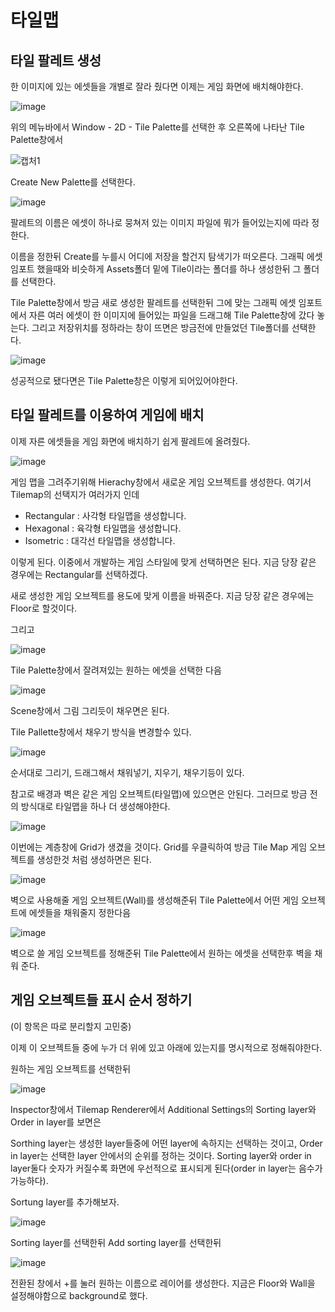 # 타일맵

## 타일 팔레트 생성
한 이미지에 있는 에셋들을 개별로 잘라 줬다면 이제는 게임 화면에 배치해야한다.

![image](https://github.com/user-attachments/assets/73b6f935-befb-4d62-8d03-5089fdca06e8)

위의 메뉴바에서 Window - 2D - Tile Palette를 선택한 후 오른쪽에 나타난 Tile Palette창에서

![캡처1](https://github.com/user-attachments/assets/2b0b7d77-c72e-4d45-9901-c8644faf5838)

Create New Palette를 선택한다.

![image](https://github.com/user-attachments/assets/52817f7e-4bb1-44b9-89f7-90f686bdaa26)


팔레트의 이름은 에셋이 하나로 뭉쳐저 있는 이미지 파일에 뭐가 들어있는지에 따라 정한다.

이름을 정한뒤 Create를 누를시 어디에 저장을 할건지 탐색기가 떠오른다. 그래픽 에셋 임포트 했을때와 비슷하게 Assets폴더 밑에 Tile이라는 폴더를 하나 생성한뒤 그 폴더를 선택한다.

Tile Palette창에서 방금 새로 생성한 팔레트를 선택한뒤 그에 맞는 그래픽 에셋 임포트에서 자른 여러 에셋이 한 이미지에 들어있는 파일을 드래그해 Tile Palette창에 갔다 놓는다.
그리고 저장위치를 정하라는 창이 뜨면은 방금전에 만들었던 Tile폴더를 선택한다.

![image](https://github.com/user-attachments/assets/0bb34a5f-6d8a-4397-b7f4-896861413baa)

성공적으로 됐다면은 Tile Palette창은 이렇게 되어있어야한다.

## 타일 팔레트를 이용하여 게임에 배치
이제 자른 에셋들을 게임 화면에 배치하기 쉽게 팔레트에 올려줬다.

![image](https://github.com/user-attachments/assets/c4e752c7-1191-4b0a-a26e-143e126a37d8)

게임 맵을 그려주기위해 Hierachy창에서 새로운 게임 오브젝트를 생성한다. 여기서 Tilemap의 선택지가 여러가지 인데
* Rectangular : 사각형 타일맵을 생성합니다.
* Hexagonal : 육각형 타일맵을 생성합니다.
* Isometric : 대각선 타일맵을 생성합니다.

이렇게 된다. 이중에서 개발하는 게임 스타일에 맞게 선택하면은 된다. 지금 당장 같은 경우에는 Rectangular를 선택하겠다.

새로 생성한 게임 오브젝트를 용도에 맞게 이름을 바꿔준다. 지금 당장 같은 경우에는 Floor로 할것이다.

그리고

![image](https://github.com/user-attachments/assets/b7c1af69-5bc4-460a-bb9c-8dfb0dc73bb9)

Tile Palette창에서 잘려져있는 원하는 에셋을 선택한 다음

![image](https://github.com/user-attachments/assets/7eb004f8-892f-4e15-8158-3742638bd3cb)

Scene창에서 그림 그리듯이 채우면은 된다.

Tile Pallette창에서 채우기 방식을 변경할수 있다.

![image](https://github.com/user-attachments/assets/3bf1b49e-dc2c-4dba-b4ca-7d7073f39afb)

순서대로 그리기, 드래그해서 채워넣기, 지우기, 채우기등이 있다.

참고로 배경과 벽은 같은 게임 오브젝트(타일맵)에 있으면은 안된다. 그러므로 방금 전의 방식대로 타일맵을 하나 더 생성해야한다.

![image](https://github.com/user-attachments/assets/aeae5ea5-d946-4b0c-be3e-fdf8d4d8c37e)

이번에는 계층창에 Grid가 생겼을 것이다. Grid를 우클릭하여 방금 Tile Map 게임 오브젝트를 생성한것 처럼 생성하면은 된다.

![image](https://github.com/user-attachments/assets/cc3d9aba-ae8a-4481-a5e8-2ccb06d12d39)

벽으로 사용해줄 게임 오브젝트(Wall)를 생성해준뒤 Tile Palette에서 어떤 게임 오브젝트에 에셋들을 채워줄지 정한다음

![image](https://github.com/user-attachments/assets/2e297e1f-54fd-469e-aa84-46cb5f27871b)

벽으로 쓸 게임 오브젝트를 정해준뒤 Tile Palette에서 원하는 에셋을 선택한후 벽을 채워 준다.
## 게임 오브젝트들 표시 순서 정하기

(이 항목은 따로 분리할지 고민중)

이제 이 오브젝트들 중에 누가 더 위에 있고 아래에 있는지를 명시적으로 정해줘야한다.

원하는 게임 오브젝트를 선택한뒤

![image](https://github.com/user-attachments/assets/c2731313-ffc2-4911-93f1-88081cc26a00)

Inspector창에서 Tilemap Renderer에서 Additional Settings의 Sorting layer와 Order in layer를 보면은 

Sorthing layer는 생성한 layer들중에 어떤 layer에 속하지는 선택하는 것이고, Order in layer는 선택한 layer 안에서의 순위를 정하는 것이다. Sorting layer와 order in layer둘다 숫자가 커질수록 화면에 우선적으로 표시되게 된다(order in layer는 음수가 가능하다).

Sortung layer를 추가해보자.

![image](https://github.com/user-attachments/assets/c7cdc964-c178-4ad6-b70b-1d0a67c54206)

Sorting layer를 선택한뒤 Add sorting layer를 선택한뒤

![image](https://github.com/user-attachments/assets/f5a40da7-d0c3-4d95-a577-ae0edd13ba8c)

전환된 창에서 +를 눌러 원하는 이름으로 레이어를 생성한다. 지금은 Floor와 Wall을 설정해야함으로 background로 했다.







































